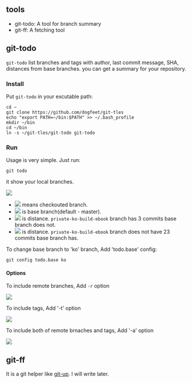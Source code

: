 
## tools

 * git-todo: A tool for branch summary
 * git-ff: A fetching tool

## git-todo

`git-todo` list branches and tags with author, last commit message, SHA, distances from base branches. you can get a summary for your repository.

### Install

Put `git-todo` in your excutable path:

    cd ~
    git clone https://github.com/dogfeet/git-tles
    echo "export PATH=~/bin:$PATH" >> ~/.bash_profile
    mkdir ~/bin
    cd ~/bin
    ln -s ~/git-tles/git-todo git-todo

### Run

Usage is very simple. Just run:

    git todo

it show your local branches.

![](http://dogfeet.github.com/articles/2012/git-todo/git-todo.png)

* ![](http://dogfeet.github.com/articles/2012/git-todo/checkouted.png) means checkouted branch.
* ![](http://dogfeet.github.com/articles/2012/git-todo/base_branch.png) is base branch(default - master).
* ![](http://dogfeet.github.com/articles/2012/git-todo/ahead.png) is distance. `private-ko-build-ebook` branch has 3 commits base branch does not.
* ![](http://dogfeet.github.com/articles/2012/git-todo/behind.png) is distance. `private-ko-build-ebook` branch does not have 23 commits base branch has.

To change base branch to 'ko' branch, Add 'todo.base' config:

    git config todo.base ko

#### Options

To include remote branches, Add `-r` option

![](http://dogfeet.github.com/articles/2012/git-todo/git-todo-r.png)

To include tags, Add '-t' option

![](http://dogfeet.github.com/articles/2012/git-todo/git-todo-t.png)

To include both of remote brnaches and tags, Add '-a' option

![](http://dogfeet.github.com/articles/2012/git-todo/git-todo-a.png)

## git-ff

It is a git helper like [git-up](https://github.com/aanand/git-up). I will write later.




